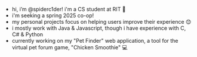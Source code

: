 - hi, i’m @spiderc1der! i'm a CS student at RIT 🐅
- i'm seeking a spring 2025 co-op!
- my personal projects focus on helping users improve their experience 😊
- i mostly work with Java & Javascript, though i have experience with C, C# & Python
- currently working on my "Pet Finder" web application, a tool for the virtual pet forum game, "Chicken Smoothie" 💻 

<!---
spiderc1der/spiderc1der is a ✨ special ✨ repository because its `README.md` (this file) appears on your GitHub profile.
You can click the Preview link to take a look at your changes.
--->
